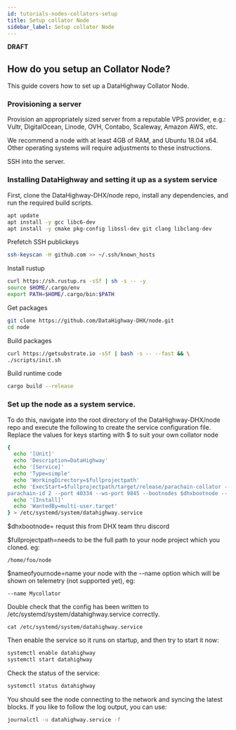 ```yaml
---
id: tutorials-nodes-collators-setup
title: Setup collator Node
sidebar_label: Setup collator Node
---
```


**DRAFT**

## How do you setup an Collator Node?

This guide covers how to set up a DataHighway Collator Node.


### Provisioning a server

Provision an appropriately sized server from a reputable VPS provider, e.g.: Vultr, DigitalOcean, Linode, OVH, Contabo, Scaleway, Amazon AWS, etc.

We recommend a node with at least 4GB of RAM, and Ubuntu 18.04 x64. Other operating systems will require adjustments to these instructions.

SSH into the server.

### Installing DataHighway and setting it up as a system service

First, clone the DataHighway-DHX/node repo, install any dependencies, and run the required build scripts.

```bash
apt update
apt install -y gcc libc6-dev
apt install -y cmake pkg-config libssl-dev git clang libclang-dev
```

Prefetch SSH publickeys

```bash
ssh-keyscan -H github.com >> ~/.ssh/known_hosts
```

Install rustup

```bash
curl https://sh.rustup.rs -sSf | sh -s -- -y
source $HOME/.cargo/env
export PATH=$HOME/.cargo/bin:$PATH
```

Get packages

```bash
git clone https://github.com/DataHighway-DHX/node.git
cd node
```

Build packages

```bash
curl https://getsubstrate.io -sSf | bash -s -- --fast && \
./scripts/init.sh
```

Build runtime code

```bash
cargo build --release
```


### Set up the node as a system service. 
To do this, navigate into the root directory of the DataHighway-DHX/node repo and execute the following to create the service configuration file.
Replace the values for keys starting with $ to suit your own collator node

```bash
{
  echo '[Unit]'
  echo 'Description=DataHighway'
  echo '[Service]'
  echo 'Type=simple'
  echo 'WorkingDirectory=$fullprojectpath'
  echo 'ExecStart=$fullprojectpath/target/release/parachain-collator --collator --name $nameofyournode -
parachain-id 2 --port 40334 --ws-port 9845 --bootnodes $dhxbootnode -- --chain rococo --port 30333 --ws-port 9978 --bootnodes $dhxbootnode'
  echo '[Install]'
  echo 'WantedBy=multi-user.target'
} > /etc/systemd/system/datahighway.service
```

$dhxbootnode= requst this from DHX team thru discord

$fullprojectpath=needs to be the full path to your node project which you cloned. eg:
```
/home/foo/node
```

$nameofyournode=name your node with the --name option which will be shown on telemetry (not supported yet), eg:
```
--name Mycollator
```

Double check that the config has been written to /etc/systemd/system/datahighway.service correctly.
```
cat /etc/systemd/system/datahighway.service
```

Then enable the service so it runs on startup, and then try to start it now:

```bash
systemctl enable datahighway
systemctl start datahighway
```

Check the status of the service:

```bash
systemctl status datahighway
```

You should see the node connecting to the network and syncing the latest blocks. If you like to follow the log output, you can use:

```bash
journalctl -u datahighway.service -f
```
